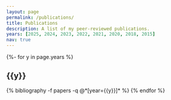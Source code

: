 ```yaml
---
layout: page
permalink: /publications/
title: Publications
description: A list of my peer-reviewed publications.
years: [2025, 2024, 2023, 2022, 2021, 2020, 2018, 2015]
nav: true
---
```

<!-- _pages/publication.md -->
<div class="publications">

{%- for y in page.years %}
  <h2 class="year">{{y}}</h2>
  {% bibliography -f papers -q @*[year={{y}}]* %}
{% endfor %}

</div>
